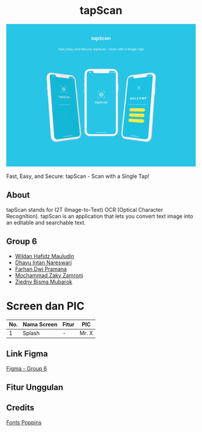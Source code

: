 <h1 align="center">
  tapScan
</h1>

![tapScan.svg](assets/images/tapScan.svg)

Fast, Easy, and Secure: tapScan - Scan with a Single Tap!

## About

tapScan stands for I2T (Image-to-Text) OCR (Optical Character Recognition). tapScan is an application that lets you convert text image into an editable and searchable text.

## Group 6

- [Wildan Hafidz Mauludin](https://github.com/nikoshaa)
- [Dhayu Intan Nareswari](https://github.com/DhayuIntan)
- [Farhan Dwi Pramana](https://github.com/FarhanDwiPramana)
- [Mochammad Zaky Zamroni](https://github.com/zakyzuf)
- [Ziedny Bisma Mubarok](https://github.com/Ziedny28)

# Screen dan PIC

| No. | Nama Screen | Fitur | PIC   |
| --- | ----------- | ----- | ----- |
| 1   | Splash      | -     | Mr. X |

## Link Figma

[Figma - Group 6](https://www.figma.com/proto/HCrU4zhq04mPjdhW0XChLU/tapScan?page-id=1%3A177&type=design&node-id=61-988&viewport=-518%2C-859%2C0.25&t=tijReJkfkQDKTMXg-1&scaling=scale-down&starting-point-node-id=61%3A988&mode=design)

## Fitur Unggulan

## Credits

[Fonts Poppins](https://fonts.google.com/specimen/Poppins)
